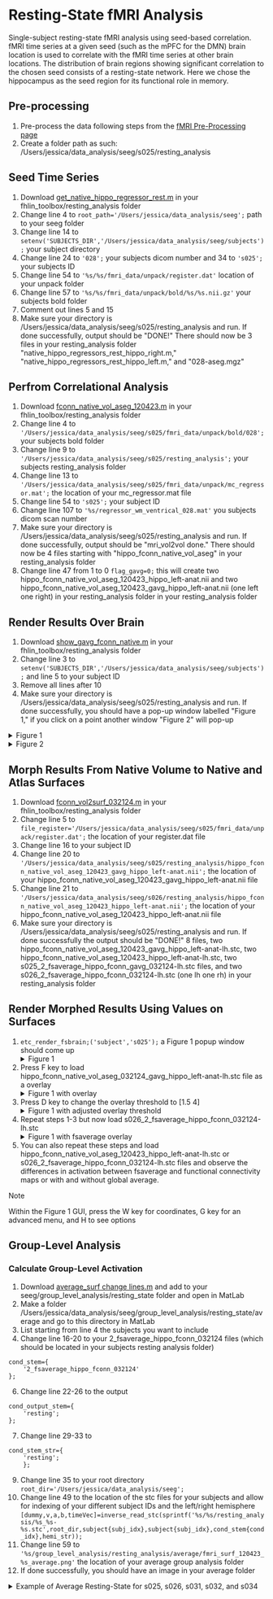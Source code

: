 # Resting-State fMRI Analysis
Single-subject resting-state fMRI analysis using seed-based correlation. fMRI time series at a given seed (such as the mPFC for the DMN) brain location is used to correlate with the fMRI time series at other brain locations. The distribution of brain regions showing significant correlation to the chosen seed consists of a resting-state network. Here we chose the hippocampus as the seed region for its functional role in memory.

## Pre-processing 
1. Pre-process the data following steps from the [fMRI Pre-Processing page](https://github.com/Lin-Brain-Lab/fMRI-Analysis-For-Mac/blob/main/fMRI%20Pre-Processing.md)
2. Create a folder path as such: /Users/jessica/data_analysis/seeg/s025/resting_analysis

## Seed Time Series
1. Download [get_native_hippo_regressor_rest.m](https://github.com/fahsuanlin/labmanual/blob/master/scripts/get_nativce_hippo_regressor_rest.m) in your fhlin_toolbox/resting_analysis folder 
2. Change line 4 to `root_path='/Users/jessica/data_analysis/seeg';` path to your seeg folder
3. Change line 14 to `setenv('SUBJECTS_DIR','/Users/jessica/data_analysis/seeg/subjects');` your subject directory 
4. Change line 24 to `'028';` your subjects dicom number and 34 to `'s025';` your subjects ID
5. Change line 54 to `'%s/%s/fmri_data/unpack/register.dat'` location of your unpack folder
6. Change line 57 to `'%s/%s/fmri_data/unpack/bold/%s/%s.nii.gz'` your subjects bold folder
7. Comment out lines 5 and 15
8. Make sure your directory is /Users/jessica/data_analysis/seeg/s025/resting_analysis and run. If done successfully, output should be "DONE!" There should now be 3 files in your resting_analysis folder "native_hippo_regressors_rest_hippo_right.m," "native_hippo_regressors_rest_hippo_left.m," and "028-aseg.mgz"

## Perfrom Correlational Analysis 
1. Download [fconn_native_vol_aseg_120423.m](https://github.com/fahsuanlin/labmanual/blob/master/scripts/fconn_native_vol_aseg_120423.m) in your fhlin_toolbox/resting_analysis folder 
2. Change line 4 to `'/Users/jessica/data_analysis/seeg/s025/fmri_data/unpack/bold/028';` your subjects bold folder
3. Change line 9 to `'/Users/jessica/data_analysis/seeg/s025/resting_analysis';` your subjects resting_analysis folder
4. Change line 13 to `'/Users/jessica/data_analysis/seeg/s025/fmri_data/unpack/mc_regressor.mat';` the location of your mc_regressor.mat file
5. Change line 54 to `'s025';` your subject ID
6. Change line 107 to `'%s/regressor_wm_ventrical_028.mat'` you subjects dicom scan number
7. Make sure your directory is /Users/jessica/data_analysis/seeg/s025/resting_analysis and run. If done successfully, output should be "mri_vol2vol done." There should now be 4 files starting with "hippo_fconn_native_vol_aseg" in your resting_analysis folder
8. Change line 47 from 1 to 0 `flag_gavg=0;` this will create two hippo_fconn_native_vol_aseg_120423_hippo_left-anat.nii and two hippo_fconn_native_vol_aseg_120423_gavg_hippo_left-anat.nii (one left one right) in your resting_analysis folder in your resting_analysis folder

## Render Results Over Brain 
1. Download [show_gavg_fconn_native.m](https://github.com/fahsuanlin/labmanual/blob/master/scripts/show_gavg_fconn_native.m) in your fhlin_toolbox/resting_analysis folder 
2. Change line 3 to `setenv('SUBJECTS_DIR','/Users/jessica/data_analysis/seeg/subjects');` and line 5 to your subject ID
3. Remove all lines after 10
4. Make sure your directory is /Users/jessica/data_analysis/seeg/s025/resting_analysis and run. If done successfully, you should have a pop-up window labelled "Figure 1," if you click on a point another window "Figure 2" will pop-up
<details>
    <summary>Figure 1</summary>
<img width="433" alt="Screen Shot 2024-03-21 at 3 36 27 PM" src="https://github.com/Lin-Brain-Lab/fMRI-Analysis-For-Mac/assets/157174338/8dce2c8a-000e-4549-b40a-2eebcc59803b">
</details>

<details>
    <summary>Figure 2</summary>
<img width="739" alt="Screen Shot 2024-03-21 at 3 42 49 PM" src="https://github.com/Lin-Brain-Lab/fMRI-Analysis-For-Mac/assets/157174338/96a83bfc-2bce-450c-9e4b-df8e0f0f4e3b">
   </details>

## Morph Results From Native Volume to Native and Atlas Surfaces
1. Download [fconn_vol2surf_032124.m](https://github.com/fahsuanlin/labmanual/blob/master/scripts/fconn_vol2surf_032124.m) in your fhlin_toolbox/resting_analysis folder
2. Change line 5 to `file_register='/Users/jessica/data_analysis/seeg/s025/fmri_data/unpack/register.dat';` the location of your register.dat file
3. Change line 16 to your subject ID
4. Change line 20 to `'/Users/jessica/data_analysis/seeg/s025/resting_analysis/hippo_fconn_native_vol_aseg_120423_gavg_hippo_left-anat.nii';` the location of your hippo_fconn_native_vol_aseg_120423_gavg_hippo_left-anat.nii file
5. Change line 21 to  `'/Users/jessica/data_analysis/seeg/s026/resting_analysis/hippo_fconn_native_vol_aseg_120423_hippo_left-anat.nii';` the location of your hippo_fconn_native_vol_aseg_120423_hippo_left-anat.nii file
6. Make sure your directory is /Users/jessica/data_analysis/seeg/s025/resting_analysis and run. If done successfully the output should be "DONE!" 8 files, two hippo_fconn_native_vol_aseg_120423_gavg_hippo_left-anat-lh.stc, two hippo_fconn_native_vol_aseg_120423_hippo_left-anat-lh.stc, two s025_2_fsaverage_hippo_fconn_gavg_032124-lh.stc files, and two s026_2_fsaverage_hippo_fconn_032124-lh.stc (one lh one rh) in your resting_analysis folder

## Render Morphed Results Using Values on Surfaces
1. `etc_render_fsbrain;('subject','s025');` a Figure 1 popup window should come up
    <details>
    <summary>Figure 1</summary>
    <img width="437" alt="Screen Shot 2024-03-25 at 11 32 24 PM" src="https://github.com/Lin-Brain-Lab/fMRI-Analysis-For-Mac/assets/157174338/90b42283-b289-48d6-8763-338bef07365f">
    </details>
2. Press F key to load hippo_fconn_native_vol_aseg_032124_gavg_hippo_left-anat-lh.stc file as a overlay
    <details>
    <summary>Figure 1 with overlay</summary>
    <img width="470" alt="Screen Shot 2024-03-25 at 11 35 54 PM" src="https://github.com/Lin-Brain-Lab/fMRI-Analysis-For-Mac/assets/157174338/2ad544ed-1423-4279-b552-f083ec726fd5">
    </details>
3. Press D key to change the overlay threshold to [1.5  4]
    <details>
    <summary>Figure 1 with adjusted overlay threshold</summary>
     <img width="425" alt="Screen Shot 2024-03-25 at 11 35 00 PM" src="https://github.com/Lin-Brain-Lab/fMRI-Analysis-For-Mac/assets/157174338/de155132-079c-4f4a-bbc0-4fc74df1343c">
    </details>
4. Repeat steps 1-3 but now load s026_2_fsaverage_hippo_fconn_032124-lh.stc
    <details>
    <summary>Figure 1 with fsaverage overlay</summary>
    <img width="434" alt="Screen Shot 2024-03-25 at 11 42 40 PM" src="https://github.com/Lin-Brain-Lab/fMRI-Analysis-For-Mac/assets/157174338/2227efad-34e4-46bc-a24e-aad7c22c4d13">
    </details>
5. You can also repeat these steps and load hippo_fconn_native_vol_aseg_120423_hippo_left-anat-lh.stc or s026_2_fsaverage_hippo_fconn_032124-lh.stc files and observe the differences in activation between fsaverage and functional connectivity maps or with and without global average.

>[!NOTE]
> Within the Figure 1 GUI, press the W key for coordinates, G key for an advanced menu, and H to see options

## Group-Level Analysis 
### Calculate Group-Level Activation
1. Download [average_surf change lines.m](https://github.com/fahsuanlin/labmanual/blob/master/scripts/average_surf_031324.m) and add to your seeg/group_level_analysis/resting_state folder and open in MatLab 
2. Make a folder /Users/jessica/data_analysis/seeg/group_level_analysis/resting_state/average and go to this directory in MatLab
3. List starting from line 4 the subjects you want to include
4. Change line 16-20 to your 2_fsaverage_hippo_fconn_032124 files (which should be located in your subjects resting analysis folder)
```
cond_stem={
    '2_fsaverage_hippo_fconn_032124'
};
```
6. Change line 22-26 to the output 
```
cond_output_stem={
    'resting';
};
```
7. Change line 29-33 to 
```
cond_stem_str={
    'resting';
    };
```
9. Change line 35 to your root directory `root_dir='/Users/jessica/data_analysis/seeg';`
10. Change line 49 to the location of the stc files for your subjects and allow for indexing of your different subject IDs and the left/right hemisphere `[dummy,v,a,b,timeVec]=inverse_read_stc(sprintf('%s/%s/resting_analysis/%s_%s-%s.stc',root_dir,subject{subj_idx},subject{subj_idx},cond_stem{cond_idx},hemi_str));`
12. Change line 59 to `'%s/group_level_analysis/resting_analysis/average/fmri_surf_120423_%s_average.png'` the location of your average group analysis folder
13. If done successfully, you should have an image in your average folder
<details>
  <summary>Example of Average Resting-State for s025, s026, s031, s032, and s034</summary>

  <img width="1397" alt="Screen Shot 2024-04-05 at 1 03 43 PM" src="https://github.com/Lin-Brain-Lab/fMRI-Analysis-For-Mac/assets/157174338/f1a8b809-71f8-444e-8db8-4d829ac348e2">
</details>

